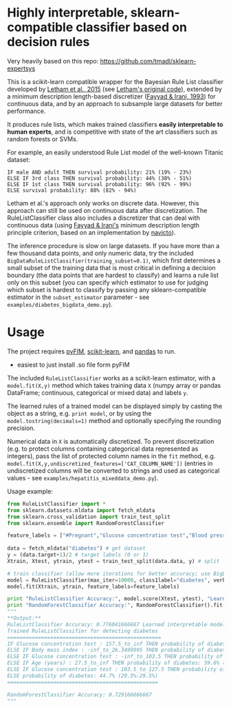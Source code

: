 Highly interpretable, sklearn-compatible classifier based on decision rules
===============

Very heavily based on this repo: https://github.com/tmadl/sklearn-expertsys

This is a scikit-learn compatible wrapper for the Bayesian Rule List classifier developed by [Letham et al., 2015](http://projecteuclid.org/euclid.aoas/1446488742) (see [Letham's original code](http://lethalletham.com/)), extended by a minimum description length-based discretizer ([Fayyad & Irani, 1993](http://sci2s.ugr.es/keel/pdf/algorithm/congreso/fayyad1993.pdf)) for continuous data, and by an approach to subsample large datasets for better performance.

It produces rule lists, which makes trained classifiers **easily interpretable to human experts**, and is competitive with state of the art classifiers such as random forests or SVMs.

For example, an easily understood Rule List model of the well-known Titanic dataset:

```
IF male AND adult THEN survival probability: 21% (19% - 23%)
ELSE IF 3rd class THEN survival probability: 44% (38% - 51%)
ELSE IF 1st class THEN survival probability: 96% (92% - 99%)
ELSE survival probability: 88% (82% - 94%)
``` 

Letham et al.'s approach only works on discrete data. However, this approach can still be used on continuous data after discretization. The RuleListClassifier class also includes a discretizer that can deal with continuous data (using [Fayyad & Irani's](http://sci2s.ugr.es/keel/pdf/algorithm/congreso/fayyad1993.pdf) minimum description length principle criterion, based on an implementation by [navicto](https://github.com/navicto/Discretization-MDLPC)).

The inference procedure is slow on large datasets. If you have more than a few thousand data points, and only numeric data, try the included `BigDataRuleListClassifier(training_subset=0.1)`, which first determines a small subset of the training data that is most critical in defining a decision boundary (the data points that are hardest to classify) and learns a rule list only on this subset (you can specify which estimator to use for judging which subset is hardest to classify by passing any sklearn-compatible estimator in the `subset_estimator` parameter - see `examples/diabetes_bigdata_demo.py`). 

Usage
===============

The project requires [pyFIM](http://www.borgelt.net/pyfim.html), [scikit-learn](http://scikit-learn.org/stable/install.html), and [pandas](http://pandas.pydata.org/) to run.

- easiest to just install .so file form pyFIM

The included `RuleListClassifier` works as a scikit-learn estimator, with a `model.fit(X,y)` method which takes training data `X` (numpy array or pandas DataFrame; continuous, categorical or mixed data) and labels `y`. 

The learned rules of a trained model can be displayed simply by casting the object as a string, e.g. `print model`, or by using the `model.tostring(decimals=1)` method and optionally specifying the rounding precision.

Numerical data in `X` is automatically discretized. To prevent discretization (e.g. to protect columns containing categorical data represented as integers), pass the list of protected column names in the `fit` method, e.g. `model.fit(X,y,undiscretized_features=['CAT_COLUMN_NAME'])` (entries in undiscretized columns will be converted to strings and used as categorical values - see `examples/hepatitis_mixeddata_demo.py`). 

Usage example:

```python
from RuleListClassifier import *
from sklearn.datasets.mldata import fetch_mldata
from sklearn.cross_validation import train_test_split
from sklearn.ensemble import RandomForestClassifier

feature_labels = ["#Pregnant","Glucose concentration test","Blood pressure(mmHg)","Triceps skin fold thickness(mm)","2-Hour serum insulin (mu U/ml)","Body mass index","Diabetes pedigree function","Age (years)"]
    
data = fetch_mldata("diabetes") # get dataset
y = (data.target+1)/2 # target labels (0 or 1)
Xtrain, Xtest, ytrain, ytest = train_test_split(data.data, y) # split

# train classifier (allow more iterations for better accuracy; use BigDataRuleListClassifier for large datasets)
model = RuleListClassifier(max_iter=10000, class1label="diabetes", verbose=False)
model.fit(Xtrain, ytrain, feature_labels=feature_labels)

print "RuleListClassifier Accuracy:", model.score(Xtest, ytest), "Learned interpretable model:\n", model
print "RandomForestClassifier Accuracy:", RandomForestClassifier().fit(Xtrain, ytrain).score(Xtest, ytest)
"""
**Output:**
RuleListClassifier Accuracy: 0.776041666667 Learned interpretable model:
Trained RuleListClassifier for detecting diabetes
==================================================
IF Glucose concentration test : 157.5_to_inf THEN probability of diabetes: 81.1% (72.5%-72.5%)
ELSE IF Body mass index : -inf_to_26.3499995 THEN probability of diabetes: 5.2% (1.9%-1.9%)
ELSE IF Glucose concentration test : -inf_to_103.5 THEN probability of diabetes: 14.4% (8.8%-8.8%)
ELSE IF Age (years) : 27.5_to_inf THEN probability of diabetes: 59.6% (51.8%-51.8%)
ELSE IF Glucose concentration test : 103.5_to_127.5 THEN probability of diabetes: 15.9% (8.0%-8.0%)
ELSE probability of diabetes: 44.7% (29.5%-29.5%)
=================================================

RandomForestClassifier Accuracy: 0.729166666667
"""
```